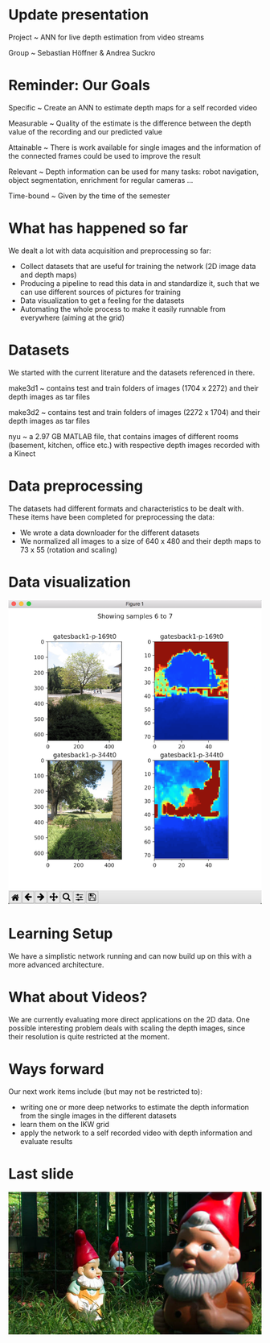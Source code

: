 # Update presentation
Project
~ ANN for live depth estimation from video streams

Group
~ Sebastian Höffner & Andrea Suckro

# Reminder: Our Goals
Specific
  ~ Create an ANN to estimate depth maps for a self recorded video

Measurable
  ~ Quality of the estimate is the difference between the depth value of the
  recording and our predicted value

Attainable
  ~ There is work available for single images and the information of the
  connected frames could be used to improve the result

Relevant
  ~ Depth information can be used for many tasks: robot navigation, object segmentation,
  enrichment for regular cameras ...

Time-bound
  ~ Given by the time of the semester

# What has happened so far
We dealt a lot with data acquisition and preprocessing so far:

* Collect datasets that are useful for training the network (2D image data and depth maps)
* Producing a pipeline to read this data in and standardize it, such that we can use  different sources of pictures for training
* Data visualization to get a feeling for the datasets
* Automating the whole process to make it easily runnable from everywhere (aiming at the grid)

# Datasets
We started with the current literature and the datasets referenced in there.

make3d1
~ contains test and train folders of images (1704 x 2272) and their depth images as tar files

make3d2
~ contains test and train folders of images (2272 x 1704) and their depth images as tar files

nyu
~ a 2.97 GB MATLAB file, that contains images of different rooms (basement, kitchen, office etc.) with respective depth images recorded with a Kinect

# Data preprocessing
The datasets had different formats and characteristics to be dealt with. These items have been completed for preprocessing the data:

* We wrote a data downloader for the different datasets
* We normalized all images to a size of 640 x 480 and their depth maps to 73 x 55 (rotation and scaling)

# Data visualization
![Databrowser](docs/presentations/imgs/databrowser.png)

# Learning Setup
We have a simplistic network running and can now build up on this with a more advanced architecture.

# What about Videos?
We are currently evaluating more direct applications on the 2D data. One possible interesting problem deals with scaling the depth images, since their resolution is quite restricted at the moment.

# Ways forward
Our next work items include (but may not be restricted to):

* writing one or more deep networks to estimate the depth information from the single images in the different datasets
* learn them on the IKW grid
* apply the network to a self recorded video with depth information and evaluate results

# Last slide
![Everything will work out just fine](docs/presentations/imgs/lastslide.jpg)
